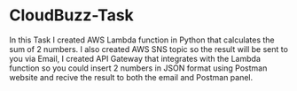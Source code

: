 # CloudBuzz-Task
In this Task I created AWS Lambda function in Python that calculates the sum of 2 numbers.
I also created AWS SNS topic so the result will be sent to you via Email, I created API Gateway that integrates with the Lambda function so you could insert 2 numbers in JSON format using Postman website and recive the result to both the email and Postman panel.
